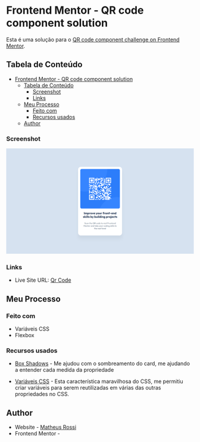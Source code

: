 # Frontend Mentor - QR code component solution

Esta é uma solução para o [QR code component challenge on Frontend Mentor](https://www.frontendmentor.io/challenges/qr-code-component-iux_sIO_H).

## Tabela de Conteúdo

- [Frontend Mentor - QR code component solution](#frontend-mentor---qr-code-component-solution)
  - [Tabela de Conteúdo](#tabela-de-conteúdo)
    - [Screenshot](#screenshot)
    - [Links](#links)
  - [Meu Processo](#meu-processo)
    - [Feito com](#feito-com)
    - [Recursos usados](#recursos-usados)
  - [Author](#author)

### Screenshot

![](./img/screenshot.png)

### Links

- Live Site URL: [Qr Code]()

## Meu Processo

### Feito com

- Variáveis CSS
- Flexbox

### Recursos usados

- [Box Shadows](https://www.w3schools.com/css/css3_shadows_box.asp) - Me ajudou com o sombreamento do card, me ajudando a entender cada medida da propriedade

- [Variáveis CSS](https://www.w3schools.com/css/css3_variables.asp) - Esta característica maravilhosa do CSS, me permitiu criar variáveis para serem reutilizadas em várias das outras propriedades no CSS.

## Author

- Website - [Matheus Rossi]()
- Frontend Mentor - []()
